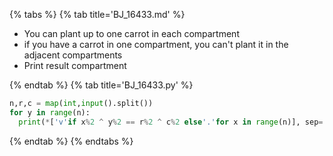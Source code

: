 {% tabs %}
{% tab title='BJ_16433.md' %}

* You can plant up to one carrot in each compartment
* if you have a carrot in one compartment, you can't plant it in the adjacent compartments
* Print result compartment

{% endtab %}
{% tab title='BJ_16433.py' %}

```py
n,r,c = map(int,input().split())
for y in range(n):
  print(*['v'if x%2 ^ y%2 == r%2 ^ c%2 else'.'for x in range(n)], sep='')
```

{% endtab %}
{% endtabs %}